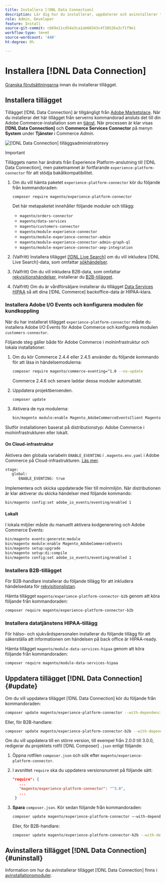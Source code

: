 ```yaml
---
title: Installera [!DNL Data Connection]
description: Lär dig hur du installerar, uppdaterar och avinstallerar tillägget  [!DNL Data Connection] från Adobe Commerce.
role: Admin, Developer
feature: Install
source-git-commit: cb69e11cd54a3ca1ab66543c4f28526a3cf1f9e1
workflow-type: tm+mt
source-wordcount: '448'
ht-degree: 0%

---
```


# Installera [!DNL Data Connection]

[Granska förutsättningarna](overview.md#prereqs) innan du installerar tillägget.

## Installera tillägget

Tillägget [!DNL Data Connection] är tillgängligt från [Adobe Marketplace](https://commercemarketplace.adobe.com/magento-experience-platform-connector.html). När du installerar det här tillägget från serverns kommandorad ansluts det till din Adobe Commerce-installation som en [tjänst](../landing/saas.md). När processen är klar visas **[!DNL Data Connection]** och **Commerce Services Connector** på menyn **System** under **Tjänster** i Commerce _Admin_.

![[!DNL Data Connection] tilläggsadministratörsvy](assets/epc-adminui.png)

>[!IMPORTANT]
>
>Tilläggets namn har ändrats från Experience Platform-anslutning till [!DNL Data Connection], men paketnamnet är fortfarande `experience-platform-connector` för att stödja bakåtkompatibilitet.

1. Om du vill hämta paketet `experience-platform-connector` kör du följande från kommandoraden:

   ```bash
   composer require magento/experience-platform-connector
   ```

   Det här metapaketet innehåller följande moduler och tillägg:

   - `magento/orders-connector`
   - `magento/data-services`
   - `magento/customers-connector`
   - `magento/module-experience-connector`
   - `magento/module-experience-connector-admin`
   - `magento/module-experience-connector-admin-graph-ql`
   - `magento/module-experience-connector-aep-integration`

1. (Valfritt) Installera tillägget [[!DNL Live Search]](../live-search/install.md) om du vill inkludera [!DNL Live Search]-data, som omfattar [sökhändelser](events.md#search-events).

1. (Valfritt) Om du vill inkludera B2B-data, som omfattar [rekvisitionshändelser](events.md#b2b-events), installerar du [B2B-tillägget](#install-the-b2b-extension).

1. (Valfritt) Om du är vårdförsäljare installerar du tillägget [Data Services HIPAA](#install-the-data-services-hipaa-extension) så att dina [!DNL Commerce] backoffice-data är HIPAA-klara.

### Installera Adobe I/O Events och konfigurera modulen för kundkoppling

När du har installerat tillägget `experience-platform-connector` måste du installera Adobe I/O Events för Adobe Commerce och konfigurera modulen `customers-connector`.

Följande steg gäller både för Adobe Commerce i molninfrastruktur och lokala installationer.

1. Om du kör Commerce 2.4.4 eller 2.4.5 använder du följande kommando för att läsa in händelsemodulerna:

   ```bash
   composer require magento/commerce-eventing=^1.0 --no-update
   ```

   Commerce 2.4.6 och senare laddar dessa moduler automatiskt.

1. Uppdatera projektberoenden.

   ```bash
   composer update
   ```

1. Aktivera de nya modulerna:

   ```bash
   bin/magento module:enable Magento_AdobeCommerceEventsClient Magento_AdobeCommerceEventsGenerator Magento_AdobeIoEventsClient Magento_AdobeCommerceOutOfProcessExtensibility
   ```

Slutför installationen baserat på distributionstyp: Adobe Commerce i molninfrastrukturen eller lokalt.

#### On Cloud-infrastruktur

Aktivera den globala variabeln `ENABLE_EVENTING` i `.magento.env.yaml` i Adobe Commerce på Cloud-infrastrukturen. [Läs mer](https://experienceleague.adobe.com/docs/commerce-cloud-service/user-guide/configure/env/stage/variables-global.html?lang=sv-SE#enable_eventing).

```bash
stage:
   global:
      ENABLE_EVENTING: true
```

Implementera och skicka uppdaterade filer till molnmiljön. När distributionen är klar aktiverar du skicka händelser med följande kommando:

```bash
bin/magento config:set adobe_io_events/eventing/enabled 1
```

#### Lokalt

I lokala miljöer måste du manuellt aktivera kodgenerering och Adobe Commerce Events:

```bash
bin/magento events:generate:module
bin/magento module:enable Magento_AdobeCommerceEvents
bin/magento setup:upgrade
bin/magento setup:di:compile
bin/magento config:set adobe_io_events/eventing/enabled 1
```

### Installera B2B-tillägget

För B2B-handlare installerar du följande tillägg för att inkludera händelsedata för [rekvisitionslistan](events.md#b2b-events).

Hämta tillägget `magento/experience-platform-connector-b2b` genom att köra följande från kommandoraden:

```bash
composer require magento/experience-platform-connector-b2b
```

### Installera datatjänstens HIPAA-tillägg

För hälso- och sjukvårdspersonalen installerar du följande tillägg för att säkerställa att informationen om händelsen på back office är HIPAA-ready.

Hämta tillägget `magento/module-data-services-hipaa` genom att köra följande från kommandoraden:

```bash
composer require magento/module-data-services-hipaa
```

## Uppdatera tillägget [!DNL Data Connection] {#update}

Om du vill uppdatera tillägget [!DNL Data Connection] kör du följande från kommandoraden:

```bash
composer update magento/experience-platform-connector --with-dependencies
```

Eller, för B2B-handlare:

```bash
composer update magento/experience-platform-connector-b2b --with-dependencies
```

Om du vill uppdatera till en större version, till exempel från 2.0.0 till 3.0.0, redigerar du projektets rotfil [!DNL Composer] `.json` enligt följande:

1. Öppna rotfilen `composer.json` och sök efter `magento/experience-platform-connector`.

1. I avsnittet `require` ska du uppdatera versionsnumret på följande sätt:

   ```json
   "require": {
      ...
      "magento/experience-platform-connector": "^3.0",
      ...
    }
   ```

1. **Spara** `composer.json`. Kör sedan följande från kommandoraden:

   ```bash
   composer update magento/experience-platform-connector –-with-dependencies
   ```

   Eller, för B2B-handlare:

   ```bash
   composer update magento/experience-platform-connector-b2b --with-dependencies
   ```

## Avinstallera tillägget [!DNL Data Connection] {#uninstall}

Information om hur du avinstallerar tillägget [!DNL Data Connection] finns i [avinstallationsmoduler](https://experienceleague.adobe.com/docs/commerce-operations/installation-guide/tutorials/uninstall-modules.html?lang=sv-SE).
